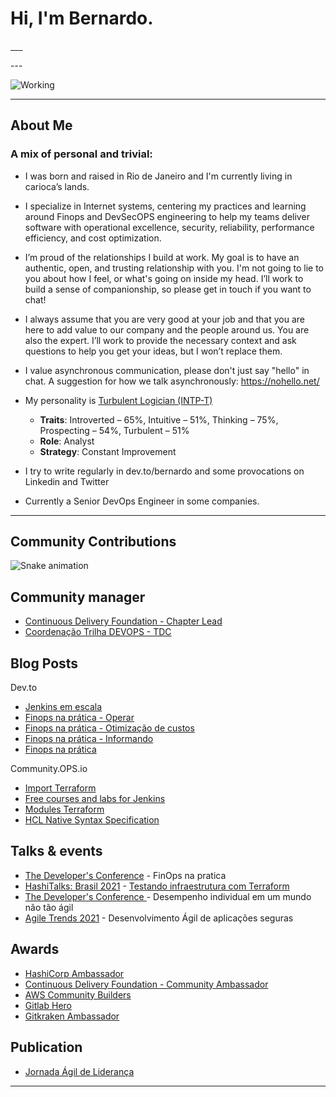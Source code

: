 # Hi, I'm Bernardo.


<div>
    <p >
    <a href="https://www.linkedin.com/in/brbernardo" target="_blank">
        <img src="https://img.shields.io/badge/LinkedIn-0077B5?style=for-the-badge&logo=linkedin&logoColor=white" alt="">
    </a>
    <a href="https://dev.to/bernardo">
        <img src="https://img.shields.io/badge/dev.to-0A0A0A?style=for-the-badge&logo=dev.to&logoColor=white" alt="">
    </a>
    <a href="https://account.xbox.com/pt-BR/Profile?xr=BrBernardo0">
      <img src="https://img.shields.io/badge/Xbox-107C10?style=for-the-badge&logo=xbox&logoColor=white" alt="">
    </a>
    <a href="https://github.com/brbernardo/brbernardo/blob/main/How-to-Add-Friends-Nintendo-Switch.md">
      <img src="https://img.shields.io/badge/Nintendo_Switch-E60012?style=for-the-badge&logo=nintendo-switch&logoColor=white" alt="">
    </a>
    <a href="https://www.playstation.com/pt-br/support/account/add-friends-psn/">
      <img src="https://img.shields.io/badge/PlayStation-003791?style=for-the-badge&logo=playstation&logoColor=white" alt="">
    </a>
    <a href="https://twitter.com/_brbernardo" target="_blank">
      <img src="https://img.shields.io/badge/twitter-%231DA1F2.svg?&style=for-the-badge&logo=twitter&logoColor=white" alt="">
    </a>
    </p>
</div>
---

![Working](https://dev-to-uploads.s3.amazonaws.com/uploads/articles/lrbimr5bcxmevdp8h704.gif)

---

## **About Me**

### A mix of personal and trivial:

* I was born and raised in Rio de Janeiro and I'm currently living in carioca’s lands.

* I specialize in Internet systems, centering my practices and learning around Finops and DevSecOPS engineering to help my teams deliver software with operational excellence, security, reliability, performance efficiency, and cost optimization.

* I’m proud of the relationships I build at work. My goal is to have an authentic, open, and trusting relationship with you. I'm not going to lie to you about how I feel, or what's going on inside my head. I’ll work to build a sense of companionship, so please get in touch if you want to chat!

* I always assume that you are very good at your job and that you are here to add value to our company and the people around us. You are also the expert. I’ll work to provide the necessary context and ask questions to help you get your ideas, but I won’t replace them.

* I value asynchronous communication, please don't just say "hello" in chat. A suggestion for how we talk asynchronously: https://nohello.net/

* My personality is [Turbulent Logician (INTP-T)](https://www.16personalities.com/profiles/d9093787aa9eb)
    - **Traits**: Introverted – 65%, Intuitive – 51%, Thinking – 75%, Prospecting – 54%, Turbulent – 51%
    - **Role**: Analyst
    - **Strategy**: Constant Improvement

* I try to write regularly in dev.to/bernardo and some provocations on Linkedin and Twitter

* Currently a Senior DevOps Engineer in some companies.

---
## **Community Contributions**

![Snake animation](https://raw.githubusercontent.com/codethi/codethi/69645ac9673d2bb64039e312397effbc05d19356/github-contribution-grid-snake.svg)

## **Community manager**
- [Continuous Delivery Foundation - Chapter Lead](https://community.cd.foundation/cdf-brazil/)
- [Coordenação Trilha DEVOPS - TDC](https://thedevconf.com/tdc/2022/innovation/trilha-devops?)

## **Blog Posts**

Dev.to

<!-- BLOG:START -->
- [Jenkins em escala](https://dev.to/aws-builders/jenkins-em-escala-4a98)
- [Finops na prática - Operar](https://dev.to/aws-builders/finops-na-pratica-operar-18c4)
- [Finops na prática - Otimização de custos](https://dev.to/aws-builders/finops-na-pratica-otimizacao-de-custos-50b2)
- [Finops na prática - Informando](https://dev.to/aws-builders/finops-na-pratica-informando-10h1)
- [Finops na prática](https://dev.to/aws-builders/finops-na-pratica-aed)
<!-- BLOG:END -->

Community.OPS.io

<!-- BLOGOPS:START -->
- [Import Terraform](https://community.ops.io/bernardo/import-terraform-466k)
- [Free courses and labs for Jenkins](https://community.ops.io/bernardo/free-courses-and-labs-for-jenkins-2bc5)
- [Modules Terraform](https://community.ops.io/bernardo/modules-terraform-247d)
- [HCL Native Syntax Specification](https://community.ops.io/bernardo/hcl-native-syntax-specification-1cng)
<!-- BLOGOPS:END -->

## **Talks & events**

- [The Developer's Conference](https://thedevconf.com/tdc/2022/connections/trilha-devops?) - FinOps na pratica
- [HashiTalks: Brasil 2021](https://events.hashicorp.com/hashitalksbrasil2021) - [Testando infraestrutura com Terraform](https://www.youtube.com/watch?v=sQdxLv5xZf0&list=PL81sUbsFNc5agdrEMDtU6IGyxBMv6Fq8i&index=17)
- [The Developer's Conference ](https://thedevconf.com/tdc/2021/innovation/trilha-management-e-gestao-agil?) - Desempenho individual em um mundo não tão ágil
- [Agile Trends 2021](https://agiletrendsbr.com/programacaocolisao/) - Desenvolvimento Ágil de aplicações seguras

## **Awards**

- [HashiCorp Ambassador](https://www.credly.com/badges/fb2ccc42-98ad-4322-bbc6-c661d3e9dee6/public_url)
- [Continuous Delivery Foundation - Community Ambassador](https://cd.foundation/ambassador-program-overview-application/community-ambassador-cohort20/)
- [AWS Community Builders](https://aws.amazon.com/pt/developer/community/community-builders/)
- [Gitlab Hero](https://about.gitlab.com/community/heroes/members/)
- [Gitkraken Ambassador](https://www.gitkraken.com/ambassador)

## **Publication**

- [Jornada Ágil de Liderança](https://www.amazon.com.br/Jornada-%C3%81gil-Lideran%C3%A7a-Antonio-Muniz/dp/6588431066/ref=sr_1_29?__mk_pt_BR=%C3%85M%C3%85%C5%BD%C3%95%C3%91&keywords=luiz+felipe+bernardo&qid=1639434048&sr=8-29&ufe=app_do%3Aamzn1.fos.6121c6c4-c969-43ae-92f7-cc248fc6181d)
---